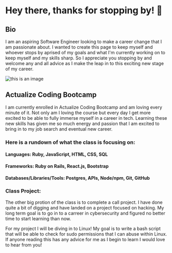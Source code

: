 # Hey there, thanks for stopping by! 👋

## Bio
I am an aspiring Software Engineer looking to make a career change that I am passionate about. I wanted to create this page to keep myself and whoever stops by aprised of my goals and what I'm currently working on to keep myself and my skills sharp. So I appreciate you stopping by and welcome any and all advice as I make the leap in to this exciting new stage of my career.

![this is an image](https://acltc-blog-pics.s3.amazonaws.com/uploads/blog_pic/blog_pic/24/ActualizeFinalwhiteBgLogo.png)
## Actualize Coding Bootcamp
I am currently enrolled in Actualize Coding Bootcamp and am loving every minute of it. Not only am I loving the course but every day I get more excited to be able to fully immerse myself in a career in tech. Learning these new skills has given me so much energy and passion that I am excited to bring in to my job search and eventual new career.

### Here is a rundown of what the class is focusing on:
#### Languages: Ruby, JavaScript, HTML, CSS, SQL
#### Frameworks: Ruby on Rails, React.js, Bootstrap 
#### Databases/Libraries/Tools: Postgres, APIs, Node/npm, Git, GitHub

### Class Project:
The other big protion of the class is to complete a call project. I have done quite a bit of digging and have landed on a project focused on hacking. My long term goal is to go in to a carreer in cybersecurity and figured no better time to start learning than now. 

For my project I will be diving in to Linux! My goal is to write a bash script that will be able to check for sudo permissions that I can abuse within Linux. If anyone reading this has any advice for me as I begin to learn I would love to hear from you!




<!--
**jharvick/jharvick** is a ✨ _special_ ✨ repository because its `README.md` (this file) appears on your GitHub profile.

Here are some ideas to get you started:

- 🔭 I’m currently working on ...
- 🌱 I’m currently learning ...
- 👯 I’m looking to collaborate on ...
- 🤔 I’m looking for help with ...
- 💬 Ask me about ...
- 📫 How to reach me: ...
- 😄 Pronouns: ...
- ⚡ Fun fact: ...
-->
